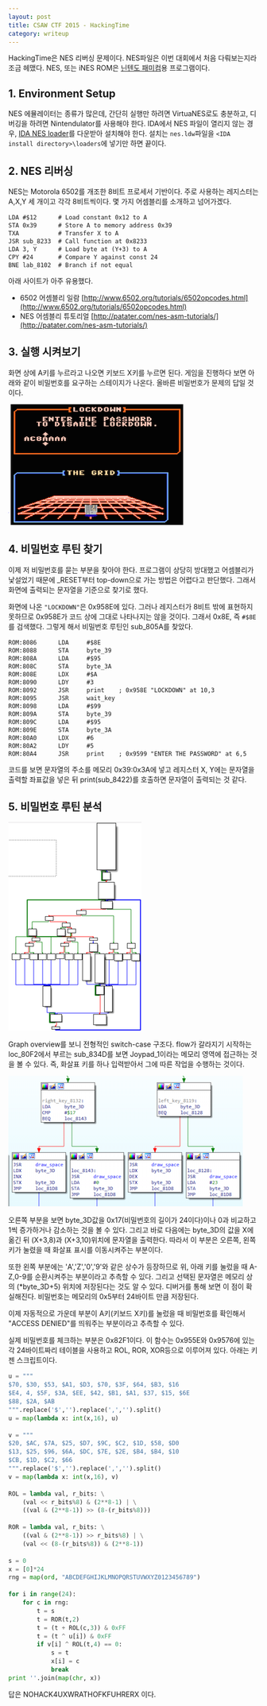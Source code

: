 ```yaml
---
layout: post
title: CSAW CTF 2015 - HackingTime
category: writeup
---
```

HackingTime은 NES 리버싱 문제이다. NES파일은 이번 대회에서 처음 다뤄보는지라 조금 헤맸다. NES, 또는 iNES ROM은 [닌텐도 패미컴](https://ko.wikipedia.org/wiki/%ED%8C%A8%EB%B0%80%EB%A6%AC_%EC%BB%B4%ED%93%A8%ED%84%B0)용 프로그램이다.

## 1. Environment Setup
NES 에뮬레이터는 종류가 많은데, 간단히 실행만 하려면 VirtuaNES로도 충분하고, 디버깅을 하려면 Nintendulator를 사용해야 한다. IDA에서 NES 파일이 열리지 않는 경우, [IDA NES loader](https://github.com/patois/nesldr)를 다운받아 설치해야 한다. 설치는 `nes.ldw`파일을 `<IDA install directory>\loaders`에 넣기만 하면 끝이다.

## 2. NES 리버싱

NES는 Motorola 6502를 개조한 8비트 프로세서 기반이다. 주로 사용하는 레지스터는 A,X,Y 세 개이고 각각 8비트씩이다. 몇 가지 어셈블리를 소개하고 넘어가겠다.

```
LDA #$12      # Load constant 0x12 to A
STA 0x39      # Store A to memory address 0x39
TXA           # Transfer X to A
JSR sub_8233  # Call function at 0x8233
LDA 3, Y      # Load byte at (Y+3) to A
CPY #24       # Compare Y against const 24
BNE lab_8102  # Branch if not equal
```

아래 사이트가 아주 유용했다.

- 6502 어셈블리 일람 [http://www.6502.org/tutorials/6502opcodes.html](http://www.6502.org/tutorials/6502opcodes.html)
- NES 어셈블리 튜토리얼 [http://patater.com/nes-asm-tutorials/](http://patater.com/nes-asm-tutorials/)

## 3. 실행 시켜보기

화면 상에 A키를 누르라고 나오면 키보드 X키를 누르면 된다. 게임을 진행하다 보면 아래와 같이 비밀번호를 요구하는 스테이지가 나온다. 올바른 비밀번호가 문제의 답일 것이다.

![HackingTime](/assets/2015/09/hackingtime.png)

## 4. 비밀번호 루틴 찾기

이제 저 비밀번호를 묻는 부분을 찾아야 한다. 프로그램이 상당히 방대했고 어셈블리가 낯설었기 때문에 _RESET부터 top-down으로 가는 방법은 어렵다고 판단했다. 그래서 화면에 출력되는 문자열을 기준으로 찾기로 했다.

화면에 나온 `"LOCKDOWN"`은 0x958E에 있다. 그러나 레지스터가 8비트 밖에 표현하지 못하므로 0x958E가 코드 상에 그대로 나타나지는 않을 것이다. 그래서 0x8E, 즉 `#$8E`를 검색했다. 그렇게 해서 비밀번호 루틴인 sub_805A를 찾았다.

```text
ROM:8086      LDA     #$8E
ROM:8088      STA     byte_39
ROM:808A      LDA     #$95
ROM:808C      STA     byte_3A
ROM:808E      LDX     #$A
ROM:8090      LDY     #3
ROM:8092      JSR     print    ; 0x958E "LOCKDOWN" at 10,3
ROM:8095      JSR     wait_key
ROM:8098      LDA     #$99
ROM:809A      STA     byte_39
ROM:809C      LDA     #$95
ROM:809E      STA     byte_3A
ROM:80A0      LDX     #6
ROM:80A2      LDY     #5
ROM:80A4      JSR     print    ; 0x9599 "ENTER THE PASSWORD" at 6,5
```

코드를 보면 문자열의 주소를 메모리 0x39:0x3A에 넣고 레지스터 X, Y에는 문자열을 출력할 좌표값을 넣은 뒤 print(sub_8422)를 호출하면 문자열이 출력되는 것 같다.

## 5. 비밀번호 루틴 분석

![HackingTime2](/assets/2015/09/hackingtime2.png)

Graph overview를 보니 전형적인 switch-case 구조다. flow가 갈라지기 시작하는 loc_80F2에서 부르는 sub_834D를 보면 Joypad_1이라는 메모리 영역에 접근하는 것을 볼 수 있다. 즉, 화살표 키를 하나 입력받아서 그에 따른 작업을 수행하는 것이다.

![HackingTime3](/assets/2015/09/hackingtime3.png)

오른쪽 부분을 보면 byte_3D값을 0x17(비밀번호의 길이가 24이다)이나 0과 비교하고 1씩 증가하거나 감소하는 것을 볼 수 있다. 그리고 바로 다음에는 byte_3D의 값을 X에 옮긴 뒤 (X+3,8)과 (X+3,10)위치에 문자열을 출력한다. 따라서 이 부분은 오른쪽, 왼쪽 키가 눌렸을 때 화살표 표시를 이동시켜주는 부분이다.

또한 왼쪽 부분에는 'A','Z','0','9'와 같은 상수가 등장하므로 위, 아래 키를 눌렀을 때 A-Z,0-9를 순환시켜주는 부분이라고 추측할 수 있다. 그리고 선택된 문자열은 메모리 상의 (*byte_3D+5) 위치에 저장된다는 것도 알 수 있다. 디버거를 통해 보면 이 점이 확실해진다. 비밀번호는 메모리의 0x5부터 24바이트 만큼 저장된다.

이제 자동적으로 가운데 부분이 A키(키보드 X키)를 눌렀을 때 비밀번호를 확인해서 "ACCESS DENIED"를 띄워주는 부분이라고 추측할 수 있다.

실제 비밀번호를 체크하는 부분은 0x82F1이다. 이 함수는 0x955E와 0x9576에 있는 각 24바이트짜리 테이블을 사용하고 ROL, ROR, XOR등으로 이루어져 있다. 아래는 키젠 스크립트이다.

```py
u = """
$70, $30, $53, $A1, $D3, $70, $3F, $64, $B3, $16
$E4, 4, $5F, $3A, $EE, $42, $B1, $A1, $37, $15, $6E
$88, $2A, $AB
""".replace('$','').replace(',','').split()
u = map(lambda x: int(x,16), u)

v = """
$20, $AC, $7A, $25, $D7, $9C, $C2, $1D, $58, $D0
$13, $25, $96, $6A, $DC, $7E, $2E, $B4, $B4, $10
$CB, $1D, $C2, $66
""".replace('$','').replace(',','').split()
v = map(lambda x: int(x,16), v)

ROL = lambda val, r_bits: \
    (val << r_bits%8) & (2**8-1) | \
    ((val & (2**8-1)) >> (8-(r_bits%8)))

ROR = lambda val, r_bits: \
    ((val & (2**8-1)) >> r_bits%8) | \
    (val << (8-(r_bits%8)) & (2**8-1))

s = 0
x = [0]*24
rng = map(ord, "ABCDEFGHIJKLMNOPQRSTUVWXYZ0123456789")

for i in range(24):
    for c in rng:
        t = s
        t = ROR(t,2)
        t = (t + ROL(c,3)) & 0xFF
        t = (t ^ u[i]) & 0xFF
        if v[i] ^ ROL(t,4) == 0:
            s = t
            x[i] = c
            break
print ''.join(map(chr, x))
```

답은 NOHACK4UXWRATHOFKFUHRERX 이다.

